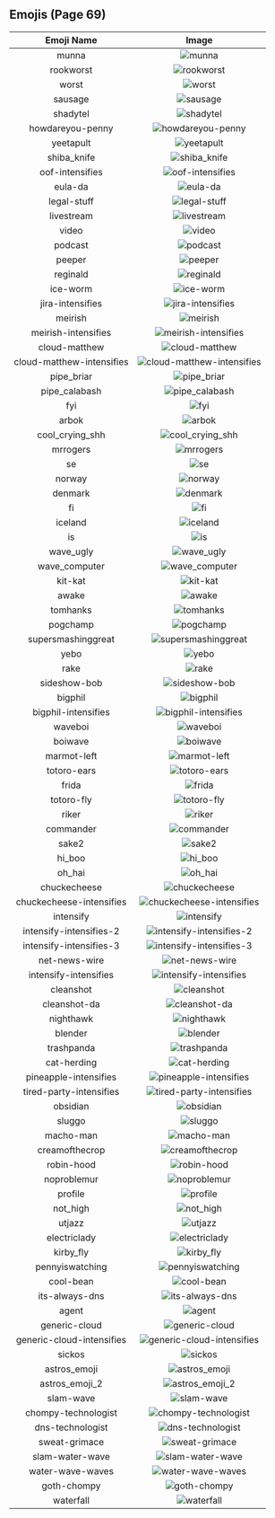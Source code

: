 
  ## Emojis (Page 69)
  |Emoji Name|Image|
  | :-: | :-: |
  |munna| ![munna](/output/munna.png)|
  |rookworst| ![rookworst](/output/rookworst.png)|
  |worst| ![worst](/output/worst)|
  |sausage| ![sausage](/output/sausage)|
  |shadytel| ![shadytel](/output/shadytel.png)|
  |howdareyou-penny| ![howdareyou-penny](/output/howdareyou-penny.png)|
  |yeetapult| ![yeetapult](/output/yeetapult.gif)|
  |shiba_knife| ![shiba_knife](/output/shiba_knife.png)|
  |oof-intensifies| ![oof-intensifies](/output/oof-intensifies.gif)|
  |eula-da| ![eula-da](/output/eula-da.png)|
  |legal-stuff| ![legal-stuff](/output/legal-stuff.jpg)|
  |livestream| ![livestream](/output/livestream)|
  |video| ![video](/output/video)|
  |podcast| ![podcast](/output/podcast)|
  |peeper| ![peeper](/output/peeper.png)|
  |reginald| ![reginald](/output/reginald.png)|
  |ice-worm| ![ice-worm](/output/ice-worm.png)|
  |jira-intensifies| ![jira-intensifies](/output/jira-intensifies.gif)|
  |meirish| ![meirish](/output/meirish.png)|
  |meirish-intensifies| ![meirish-intensifies](/output/meirish-intensifies.gif)|
  |cloud-matthew| ![cloud-matthew](/output/cloud-matthew)|
  |cloud-matthew-intensifies| ![cloud-matthew-intensifies](/output/cloud-matthew-intensifies)|
  |pipe_briar| ![pipe_briar](/output/pipe_briar.png)|
  |pipe_calabash| ![pipe_calabash](/output/pipe_calabash.png)|
  |fyi| ![fyi](/output/fyi.png)|
  |arbok| ![arbok](/output/arbok.png)|
  |cool_crying_shh| ![cool_crying_shh](/output/cool_crying_shh.png)|
  |mrrogers| ![mrrogers](/output/mrrogers.png)|
  |se| ![se](/output/se.png)|
  |norway| ![norway](/output/norway.png)|
  |denmark| ![denmark](/output/denmark.png)|
  |fi| ![fi](/output/fi.png)|
  |iceland| ![iceland](/output/iceland.png)|
  |is| ![is](/output/is.png)|
  |wave_ugly| ![wave_ugly](/output/wave_ugly.gif)|
  |wave_computer| ![wave_computer](/output/wave_computer.gif)|
  |kit-kat| ![kit-kat](/output/kit-kat.png)|
  |awake| ![awake](/output/awake.png)|
  |tomhanks| ![tomhanks](/output/tomhanks.png)|
  |pogchamp| ![pogchamp](/output/pogchamp.png)|
  |supersmashinggreat| ![supersmashinggreat](/output/supersmashinggreat.gif)|
  |yebo| ![yebo](/output/yebo.png)|
  |rake| ![rake](/output/rake.png)|
  |sideshow-bob| ![sideshow-bob](/output/sideshow-bob.png)|
  |bigphil| ![bigphil](/output/bigphil.png)|
  |bigphil-intensifies| ![bigphil-intensifies](/output/bigphil-intensifies.gif)|
  |waveboi| ![waveboi](/output/waveboi.png)|
  |boiwave| ![boiwave](/output/boiwave.png)|
  |marmot-left| ![marmot-left](/output/marmot-left.png)|
  |totoro-ears| ![totoro-ears](/output/totoro-ears.gif)|
  |frida| ![frida](/output/frida.png)|
  |totoro-fly| ![totoro-fly](/output/totoro-fly.gif)|
  |riker| ![riker](/output/riker.gif)|
  |commander| ![commander](/output/commander.gif)|
  |sake2| ![sake2](/output/sake2.jpg)|
  |hi_boo| ![hi_boo](/output/hi_boo.gif)|
  |oh_hai| ![oh_hai](/output/oh_hai.gif)|
  |chuckecheese| ![chuckecheese](/output/chuckecheese.png)|
  |chuckecheese-intensifies| ![chuckecheese-intensifies](/output/chuckecheese-intensifies.gif)|
  |intensify| ![intensify](/output/intensify.png)|
  |intensify-intensifies-2| ![intensify-intensifies-2](/output/intensify-intensifies-2.gif)|
  |intensify-intensifies-3| ![intensify-intensifies-3](/output/intensify-intensifies-3.gif)|
  |net-news-wire| ![net-news-wire](/output/net-news-wire.png)|
  |intensify-intensifies| ![intensify-intensifies](/output/intensify-intensifies)|
  |cleanshot| ![cleanshot](/output/cleanshot.png)|
  |cleanshot-da| ![cleanshot-da](/output/cleanshot-da.png)|
  |nighthawk| ![nighthawk](/output/nighthawk.png)|
  |blender| ![blender](/output/blender.gif)|
  |trashpanda| ![trashpanda](/output/trashpanda.png)|
  |cat-herding| ![cat-herding](/output/cat-herding.jpg)|
  |pineapple-intensifies| ![pineapple-intensifies](/output/pineapple-intensifies.png)|
  |tired-party-intensifies| ![tired-party-intensifies](/output/tired-party-intensifies.gif)|
  |obsidian| ![obsidian](/output/obsidian.png)|
  |sluggo| ![sluggo](/output/sluggo.png)|
  |macho-man| ![macho-man](/output/macho-man.gif)|
  |creamofthecrop| ![creamofthecrop](/output/creamofthecrop.png)|
  |robin-hood| ![robin-hood](/output/robin-hood.png)|
  |noproblemur| ![noproblemur](/output/noproblemur.png)|
  |profile| ![profile](/output/profile.png)|
  |not_high| ![not_high](/output/not_high.png)|
  |utjazz| ![utjazz](/output/utjazz.png)|
  |electriclady| ![electriclady](/output/electriclady.jpg)|
  |kirby_fly| ![kirby_fly](/output/kirby_fly.gif)|
  |pennyiswatching| ![pennyiswatching](/output/pennyiswatching.png)|
  |cool-bean| ![cool-bean](/output/cool-bean.png)|
  |its-always-dns| ![its-always-dns](/output/its-always-dns.jpg)|
  |agent| ![agent](/output/agent.png)|
  |generic-cloud| ![generic-cloud](/output/generic-cloud.png)|
  |generic-cloud-intensifies| ![generic-cloud-intensifies](/output/generic-cloud-intensifies.gif)|
  |sickos| ![sickos](/output/sickos.jpg)|
  |astros_emoji| ![astros_emoji](/output/astros_emoji.png)|
  |astros_emoji_2| ![astros_emoji_2](/output/astros_emoji_2.png)|
  |slam-wave| ![slam-wave](/output/slam-wave.jpg)|
  |chompy-technologist| ![chompy-technologist](/output/chompy-technologist.gif)|
  |dns-technologist| ![dns-technologist](/output/dns-technologist.png)|
  |sweat-grimace| ![sweat-grimace](/output/sweat-grimace.png)|
  |slam-water-wave| ![slam-water-wave](/output/slam-water-wave.png)|
  |water-wave-waves| ![water-wave-waves](/output/water-wave-waves.gif)|
  |goth-chompy| ![goth-chompy](/output/goth-chompy.gif)|
  |waterfall| ![waterfall](/output/waterfall.png)|
  